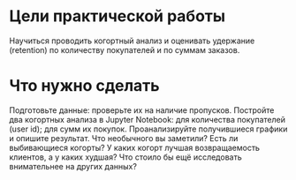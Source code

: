 # Цели практической работы
Научиться проводить когортный анализ и оценивать удержание (retention) по количеству покупателей и по суммам заказов. 



# Что нужно сделать

Подготовьте данные: проверьте их на наличие пропусков. 
Постройте два когортных анализа в Jupyter Notebook:
для количества покупателей (user id);
для сумм их покупок.
Проанализируйте получившиеся графики и опишите результат. Что необычного вы заметили? Есть ли выбивающиеся когорты? У каких когорт лучшая возвращаемость клиентов, а у каких худшая? Что стоило бы ещё исследовать внимательнее на других данных?
